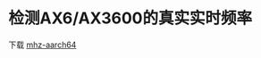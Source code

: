 # 检测AX6/AX3600的真实实时频率        

下载 [mhz-aarch64](https://github.com/BingMeme/OpenWrt_CN/raw/main/sh/clockHz/mhz-aarch64)
